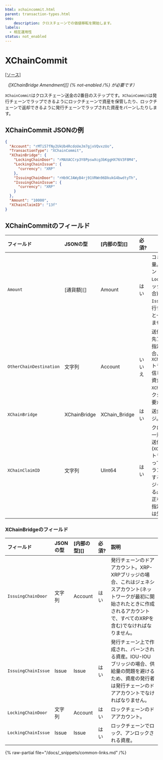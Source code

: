 ```yaml
---
html: xchaincommit.html 
parent: transaction-types.html
seo:
    description: クロスチェーンでの価値移転を開始します。
labels:
  - 相互運用性
status: not_enabled
---
```

# XChainCommit
[[ソース]](https://github.com/XRPLF/rippled/blob/master/src/ripple/protocol/impl/TxFormats.cpp#L408-L416 "ソース")

_（[XChainBridge Amendment][] {% not-enabled /%} が必要です）_

`XChainCommit`はクロスチェーン送金の2番目のステップです。`XChainCommit`は発行チェーンでラップできるようにロックチェーンで資産を保管したり、ロックチェーンで返却できるように発行チェーンでラップされた資産をバーンしたりします。


## XChainCommit JSONの例

```json
{
  "Account": "rMTi57fNy2UkUb4RcdoUeJm7gjxVQvxzUo",
  "TransactionType": "XChainCommit",
  "XChainBridge": {
    "LockingChainDoor": "rMAXACCrp3Y8PpswXcg3bKggHX76V3F8M4",
    "LockingChainIssue": {
      "currency": "XRP"
    },
    "IssuingChainDoor": "rHb9CJAWyB4rj91VRWn96DkukG4bwdtyTh",
    "IssuingChainIssue": {
      "currency": "XRP"
    }
  },
  "Amount": "10000",
  "XChainClaimID": "13f"
}
```


## XChainCommitのフィールド

| フィールド                | JSONの型     | [内部の型][]    | 必須? | 説明 |
|:------------------------|:-------------|:--------------|:------|-----|
| `Amount`                | [通貨額][]    | Amount        | はい  | コミットする資産と数量。これはドアアカウントの`LockingChainIssue`(ロックチェーン上の場合)または`IssuingChainIssue`(発行チェーン上の場合)と一致しなければなりません。 |
| `OtherChainDestination` | 文字列        | Account       | いいえ | 送信先チェーンの送信先アカウント。これが指定されていない場合、`XChainCreateClaimID`トランザクションを送信したアカウントは、資金を請求するために`XChainClaim`トランザクションを送信する必要があります。 |
| `XChainBridge`          | XChainBridge | XChain_Bridge | はい  | 送金に使用するブリッジ。 |
| `XChainClaimID`         | 文字列        | UInt64        | はい  | クロスチェーン送金の一意な整数ID。これは送信先のチェーンで(`XChainCreateClaimID`トランザクションによって)取得し、このトランザクションを送信する前に検証済みのレジャーからチェックする必要があります。不正なシーケンス番号が指定された場合、資金は失われます。 |


### XChainBridgeのフィールド

| フィールド            | JSONの型 | [内部の型][] | 必須? | 説明 |
|:--------------------|:---------|:-----------|:------|:----|
| `IssuingChainDoor`  | 文字列    | Account    | はい  | 発行チェーンのドアアカウント。XRP-XRPブリッジの場合、これはジェネシスアカウント(ネットワークが最初に開始されたときに作成されるアカウントで、すべてのXRPを含む)でなければなりません。 |
| `IssuingChainIssue` | Issue    | Issue      | はい  | 発行チェーン上で作成され、バーンされる資産。IOU-IOUブリッジの場合、供給量の問題を避けるため、資産の発行者は発行チェーンのドアアカウントでなければなりません。 |
| `LockingChainDoor`  | 文字列    | Account    | はい  | ロックチェーンのドアアカウント。 |
| `LockingChainIssue` | Issue    | Issue      | はい  | ロックチェーンでロック、アンロックされる資産。 |

{% raw-partial file="/docs/_snippets/common-links.md" /%}
